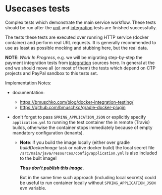 # Usecases tests

Complex tests which demonstrate the main service workflow. These tests should be run after the 
[unit](/src/test/unit/README.md) and [integration](/src/test/integration/README.md) tests are finished successfully.

The tests these tests are executed over running HTTP service (docker container) and perform real URL requests. 
It is generally recommended to use as least as possible mocking and stubbing here, but the real data. 

**NOTE**: _Work In Progress_, e.g. we will be migrating step-by-step the payment integration tests from 
[integration](/src/test/integration/) sources here. In general at the end we should move all (or most of them) 
the tests which depend on CTP projects and PayPal sandbox to this tests set.

Implementation Notes:
  - documentation: 
    - https://bmuschko.com/blog/docker-integration-testing/
    - https://github.com/bmuschko/gradle-docker-plugin
  - don't forget to pass `SPRING_APPLICATION_JSON` or explicitly specify `application.yml`
  to running the test container the in remote (Travis) builds, otherwise the container
  stops immediately because of empty mandatory configuration (tenants).
  
    - **Note**: if you build the image locally (either over gradle _buildDockerImage_ task or native docker build) 
    the local secret file `/src/main/java/resources/config/application.yml`
    is also included to the built image! 
    
      ***Thus don't publish this image***.
    
      But in the same time such approach (including local secrets) could be useful to run container locally 
      without `SPRING_APPLICATION_JSON` evn variable.
